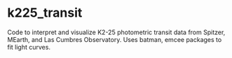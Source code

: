 # k225_transit
Code to interpret and visualize K2-25 photometric transit data from Spitzer, MEarth, and Las Cumbres Observatory. Uses batman, emcee packages to fit light curves.
